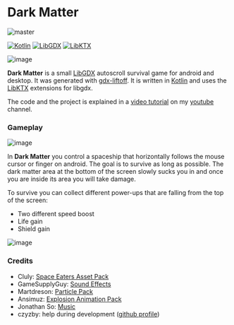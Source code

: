 # Dark Matter
![master](https://github.com/Quillraven/Dark-Matter/workflows/master/badge.svg?branch=master)

[![Kotlin](https://img.shields.io/badge/kotlin-1.4.10-red.svg)](http://kotlinlang.org/)
[![LibGDX](https://img.shields.io/badge/libgdx-1.9.12-green.svg)](https://libgdx.badlogicgames.com/)
[![LibKTX](https://img.shields.io/badge/libktx-1.9.12--SNAPSHOT-blue.svg)](https://libktx.github.io/)

![image](https://user-images.githubusercontent.com/93260/80301272-77f22b80-87a3-11ea-8df8-df9785eea603.png)

**Dark Matter** is a small [LibGDX](http://libgdx.badlogicgames.com/) autoscroll survival game for android and desktop.
It was generated with [gdx-liftoff](https://github.com/tommyettinger/gdx-liftoff). It is written in [Kotlin](https://kotlinlang.org/) and uses
the [LibKTX](https://github.com/libktx/ktx) extensions for libgdx.

The code and the project is explained in a [video tutorial](https://www.youtube.com/watch?v=7aa6CY7_j9U&list=PLTKHCDn5RKK-8lZmjZoG4rFywN_SLbZR8) on my [youtube](https://www.youtube.com/Quillraven) channel.

### Gameplay
![image](https://user-images.githubusercontent.com/93260/80301293-8c362880-87a3-11ea-9e61-02afad9343ec.png)

In **Dark Matter** you control a spaceship that horizontally follows the mouse cursor or finger on android. The goal
is to survive as long as possible. The dark matter area at the bottom of the screen slowly sucks you in and once you are
inside its area you will take damage.

To survive you can collect different power-ups that are falling from the top of the screen:
- Two different speed boost
- Life gain
- Shield gain

![image](https://user-images.githubusercontent.com/93260/80301313-aa038d80-87a3-11ea-9a0d-78b5d6fcb1a3.png)

### Credits

- Cluly: [Space Eaters Asset Pack](https://cluly.itch.io/space-eaters)
- GameSupplyGuy: [Sound Effects](https://gamesupply.itch.io/video-game-sound-pack)
- Martdreson: [Particle Pack](https://martdreson.itch.io/particle-pack)
- Ansimuz: [Explosion Animation Pack](https://ansimuz.itch.io/explosion-animations-pack)
- Jonathan So: [Music](https://jonathan-so.itch.io/creatorpack)
- czyzby: help during development ([github profile](https://github.com/czyzby))

